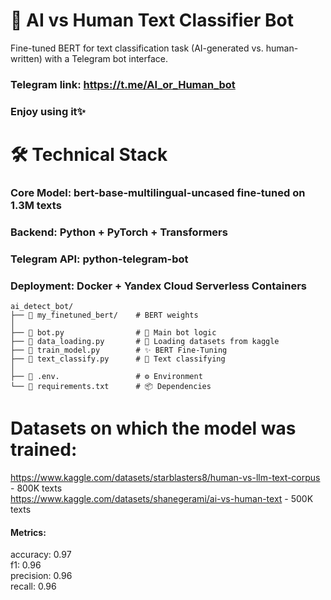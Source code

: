 # 🤖 AI vs Human Text Classifier Bot
Fine-tuned BERT for text classification task (AI-generated vs. human-written) with a Telegram bot interface.   
### Telegram link: https://t.me/AI_or_Human_bot   
### Enjoy using it✨

# 🛠️ Technical Stack   
### Core Model: bert-base-multilingual-uncased fine-tuned on 1.3M texts   
### Backend: Python + PyTorch + Transformers   
### Telegram API: python-telegram-bot   
### Deployment: Docker + Yandex Cloud Serverless Containers   
```
ai_detect_bot/   
├── 📁 my_finetuned_bert/    # BERT weights      
│   
├── 📄 bot.py                # 🧠 Main bot logic   
├── 📄 data_loading.py       # 💾 Loading datasets from kaggle        
├── 📄 train_model.py        # ✨ BERT Fine-Tuning     
├── 📄 text_classify.py      # 🤖 Text classifying      
│   
├── 📄 .env.                 # ⚙️ Environment   
└── 📄 requirements.txt      # 📦 Dependencies
```
# Datasets on which the model was trained:
https://www.kaggle.com/datasets/starblasters8/human-vs-llm-text-corpus - 800K texts   
https://www.kaggle.com/datasets/shanegerami/ai-vs-human-text - 500K texts   
#### Metrics:   
accuracy: 0.97   
f1: 0.96   
precision: 0.96   
recall: 0.96   
